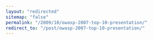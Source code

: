 ```yaml
---
layout: "redirected"
sitemap: "false"
permalink: "/2009/10/owasp-2007-top-10-presentation/"
redirect_to: "/post/owasp-2007-top-10-presentation/"
---
```




